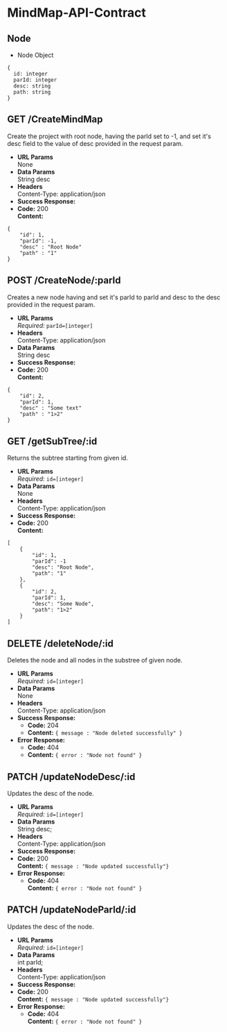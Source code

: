 # MindMap-API-Contract

## Node
* Node Object
```
{
  id: integer
  parId: integer
  desc: string
  path: string
}
```
**GET /CreateMindMap**
----
  Create the project with root node, having the parId set to -1, and set it's desc field to the value of desc provided in the request param.
* **URL Params**  
  None
* **Data Params**  
  String desc
* **Headers**  
  Content-Type: application/json  
* **Success Response:**  
* **Code:** 200  
  **Content:**  
```
{
    "id": 1,
    "parId": -1,
    "desc" : "Root Node"
    "path" : "1"
}
```

**POST /CreateNode/:parId**
----
  Creates a new node having and set it's parId to parId and desc to the desc provided in the request param.
* **URL Params**  
  *Required:* `parId=[integer]`
* **Headers**  
  Content-Type: application/json  
* **Data Params**  
  String desc
* **Success Response:**  
* **Code:** 200  
  **Content:**  
```
{
    "id": 2,
    "parId": 1,
    "desc" : "Some text"
    "path" : "1>2"
}
```

**GET /getSubTree/:id**
----
  Returns the subtree starting from given id.
* **URL Params**  
  *Required:* `id=[integer]`
* **Data Params**  
  None
* **Headers**  
  Content-Type: application/json  
* **Success Response:** 
* **Code:** 200  
  **Content:**
```
[
    {
        "id": 1,
        "parId": -1
        "desc": "Root Node",
        "path": "1"
    },
    {
        "id": 2,
        "parId": 1,
        "desc": "Some Node",
        "path": "1>2"
    }
]
```

**DELETE /deleteNode/:id**
----
  Deletes the node and all nodes in the substree of given node.
* **URL Params**  
  *Required:* `id=[integer]`
* **Data Params**  
  None
* **Headers**  
  Content-Type: application/json  
* **Success Response:** 
  * **Code:** 204
  * **Content:** `{ message : "Node deleted successfully" }`
* **Error Response:**  
  * **Code:** 404  
  * **Content:** `{ error : "Node not found" }`


**PATCH /updateNodeDesc/:id**
----
  Updates the desc of the node.
* **URL Params**  
  *Required:* `id=[integer]`
* **Data Params**  
  String desc;
* **Headers**  
  Content-Type: application/json  
* **Success Response:** 
* **Code:** 200  
  **Content:**  `{ message : "Node updated successfully"}`  
* **Error Response:**  
  * **Code:** 404  
  **Content:** `{ error : "Node not found" }`

**PATCH /updateNodeParId/:id**
----
  Updates the desc of the node.
* **URL Params**  
  *Required:* `id=[integer]`
* **Data Params**  
  int parId;
* **Headers**  
  Content-Type: application/json  
* **Success Response:** 
* **Code:** 200  
  **Content:**  `{ message : "Node updated successfully"}`  
* **Error Response:**  
  * **Code:** 404  
  **Content:** `{ error : "Node not found" }`  
